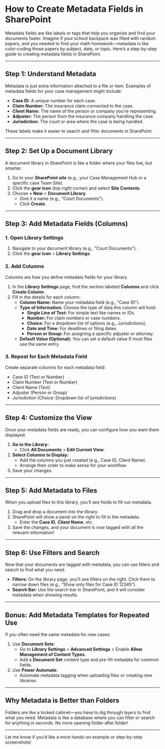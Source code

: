 # How to Create Metadata Fields in SharePoint

Metadata fields are like labels or tags that help you organize and find your documents faster. Imagine if your school backpack was filled with random papers, and you needed to find your math homework—metadata is like color-coding those papers by subject, date, or topic. Here’s a step-by-step guide to creating metadata fields in SharePoint.

---

## Step 1: Understand Metadata
Metadata is just extra information attached to a file or item. Examples of metadata fields for your case management might include:
- **Case ID:** A unique number for each case.
- **Claim Number:** The insurance claim connected to the case.
- **Client Name:** The name of the person or company you're representing.
- **Adjuster:** The person from the insurance company handling the case.
- **Jurisdiction:** The court or area where the case is being handled.

These labels make it easier to search and filter documents in SharePoint.

---

## Step 2: Set Up a Document Library
A document library in SharePoint is like a folder where your files live, but smarter.

1. Go to your **SharePoint site** (e.g., your Case Management Hub or a specific case Team Site).
2. Click the **gear icon** (top-right corner) and select **Site Contents**.
3. Choose **+ New** > **Document Library**.
   - Give it a name (e.g., "Court Documents").
   - Click **Create**.

---

## Step 3: Add Metadata Fields (Columns)

### 1. Open Library Settings
1. Navigate to your document library (e.g., "Court Documents").
2. Click the **gear icon** > **Library Settings**.

### 2. Add Columns
Columns are how you define metadata fields for your library.

1. In the **Library Settings** page, find the section labeled **Columns** and click **Create Column**.
2. Fill in the details for each column:
   - **Column Name:** Name your metadata field (e.g., "Case ID").
   - **Type of Information:** Choose the type of data this column will hold:
     - **Single Line of Text:** For simple text like names or IDs.
     - **Number:** For claim numbers or case numbers.
     - **Choice:** For a dropdown list of options (e.g., Jurisdictions).
     - **Date and Time:** For deadlines or filing dates.
     - **Person or Group:** For assigning a specific adjuster or attorney.
   - **Default Value (Optional):** You can set a default value if most files use the same entry.

### 3. Repeat for Each Metadata Field
Create separate columns for each metadata field:
- Case ID (Text or Number)
- Claim Number (Text or Number)
- Client Name (Text)
- Adjuster (Person or Group)
- Jurisdiction (Choice: Dropdown list of jurisdictions)

---

## Step 4: Customize the View
Once your metadata fields are ready, you can configure how you want them displayed.

1. **Go to the Library:**
   - Click **All Documents** > **Edit Current View**.
2. **Select Columns to Display:**
   - Add the columns you just created (e.g., Case ID, Client Name).
   - Arrange their order to make sense for your workflow.
3. Save your changes.

---

## Step 5: Add Metadata to Files
When you upload files to this library, you’ll see fields to fill out metadata.

1. Drag and drop a document into the library.
2. SharePoint will show a panel on the right to fill in the metadata.
   - Enter the **Case ID**, **Client Name**, etc.
3. Save the changes, and your document is now tagged with all the relevant information!

---

## Step 6: Use Filters and Search
Now that your documents are tagged with metadata, you can use filters and search to find what you need.

- **Filters:** On the library page, you’ll see filters on the right. Click them to narrow down files (e.g., “Show only files for Case ID 12345”).
- **Search Bar:** Use the search bar in SharePoint, and it will consider metadata when showing results.

---

## Bonus: Add Metadata Templates for Repeated Use
If you often need the same metadata for new cases:
1. Use **Document Sets**:
   - Go to **Library Settings** > **Advanced Settings** > Enable **Allow Management of Content Types**.
   - Add a **Document Set** content type and pre-fill metadata for common fields.
2. Use **Power Automate**:
   - Automate metadata tagging when uploading files or creating new libraries.

---

## Why Metadata is Better than Folders
Folders are like a locked cabinet—you have to dig through layers to find what you need. Metadata is like a database where you can filter or search for anything in seconds. No more opening folder after folder!

---

Let me know if you’d like a more hands-on example or step-by-step screenshots!
